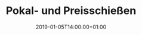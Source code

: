 ---
title: "Pokal- und Preisschießen"
publishdate: 2019-01-01T10:00:00+01:00
date: 2019-01-05T14:00:00+01:00
location: gleis
draft: false
outputs:
- html
- calendar
---